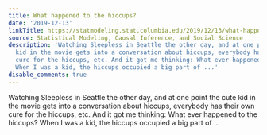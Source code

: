 ```yaml
---
title: What happened to the hiccups?
date: '2019-12-13'
linkTitle: https://statmodeling.stat.columbia.edu/2019/12/13/what-happened-to-the-hiccups/
source: Statistical Modeling, Causal Inference, and Social Science
description: 'Watching Sleepless in Seattle the other day, and at one point the cute
  kid in the movie gets into a conversation about hiccups, everybody has their own
  cure for the hiccups, etc. And it got me thinking: What ever happened to the hiccups?
  When I was a kid, the hiccups occupied a big part of ...'
disable_comments: true
---
```

Watching Sleepless in Seattle the other day, and at one point the cute kid in the movie gets into a conversation about hiccups, everybody has their own cure for the hiccups, etc. And it got me thinking: What ever happened to the hiccups? When I was a kid, the hiccups occupied a big part of ...